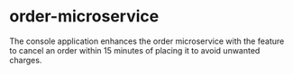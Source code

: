 # order-microservice
The console application enhances the order microservice with the feature to cancel an order within 15 minutes of placing it to avoid unwanted charges.
